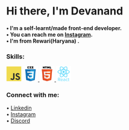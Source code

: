 <h1 align="left" >Hi there, I'm Devanand</h1>
<h4 align="left" >
      • I'm a self-learnt/made front-end developer.<br>
      • You can reach me on <a href="https://www.instagram.com/dev.cmd/">Instagram</a>.<br>
      • I'm from Rewari(Haryana) .
</h4>


<h3 align="left">Skills:</h3>
<p align="left"> <img src="https://raw.githubusercontent.com/devicons/devicon/master/icons/javascript/javascript-original.svg" alt="javascript" width="40" height="40"/>  <a href="https://www.w3schools.com/css/" target="_blank" rel="noreferrer"> <img src="https://raw.githubusercontent.com/devicons/devicon/master/icons/css3/css3-original-wordmark.svg" alt="css3" width="40" height="40"/> </a> <a href="https://git-scm.com/" target="_blank" rel="noreferrer"> </a> <a href="https://www.w3.org/html/" target="_blank" rel="noreferrer"> <img src="https://raw.githubusercontent.com/devicons/devicon/master/icons/html5/html5-original-wordmark.svg" alt="html5" width="40" height="40"/> </a> <a href="https://developer.mozilla.org/en-US/docs/Web/JavaScript" target="_blank" rel="noreferrer">  </a> <a href="https://reactjs.org/" target="_blank" rel="noreferrer"> <img src="https://raw.githubusercontent.com/devicons/devicon/master/icons/react/react-original-wordmark.svg" alt="react" width="40" height="40"/> </a> </p>


<h3 align="left">Connect with me:</h3>
<p align="left">
  • <a href="https://linkedin.com/in/devanand" >Linkedin</a><br>
  • <a href="https://instagram.com/dev.cmd" >Instagram</a><br>
  • <a href="https://https://discord.com/channels/@me" >Discord</a>
</p>

